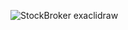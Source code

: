 ![StockBroker exaclidraw](https://github.com/user-attachments/assets/d1b04656-37ed-4693-b23e-d615a961edf3)
